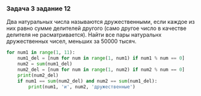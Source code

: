 ### Задача 3 задание 12  
Два натуральных числа называются дружественными, если каждое из них равно сумме делителей другого (само другое число в качестве делителя не расматривается). Найти все пары натуральнх дружественных чисел, меньших за 50000 тысяч.
```python
for num1 in range(1, 11):
    num1_del = [num for num in range(1, num1) if num1 % num == 0]
    num2 = sum(num1_del)
    num2_del = [num for num in range(1, num2) if num2 % num == 0]
    print(num2_del)
    if num1 == sum(num2_del) and num2 == sum(num1_del):
        print(num1, 'и', num2, 'дружественные')